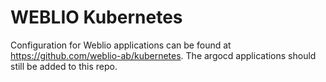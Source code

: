 # WEBLIO Kubernetes

Configuration for Weblio applications can be found at https://github.com/weblio-ab/kubernetes. The argocd applications should still be added to this repo.
